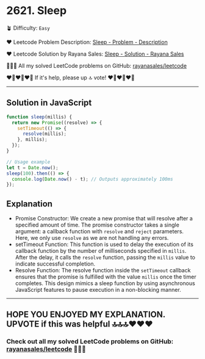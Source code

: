 # 2621. Sleep

🪴 Difficulty: `Easy`

❤️ Leetcode Problem Description: [Sleep - Problem - Description](https://leetcode.com/problems/sleep/description/)

❤️ Leetcode Solution by Rayana Sales: [Sleep - Solution - Rayana Sales](https://leetcode.com/problems/sleep/solutions/5733894/the-easiest-solution-simple-to-understand-javascript-solution/)

💁🏻‍♀️ All my solved LeetCode problems on GitHub: [rayanasales/leetcode](https://github.com/rayanasales/leetcode)

❤️‍🔥❤️‍🔥❤️‍🔥 If it's help, please up 🔝 vote! ❤️‍🔥❤️‍🔥❤️‍🔥

---

## Solution in JavaScript

```javascript
function sleep(millis) {
  return new Promise((resolve) => {
    setTimeout(() => {
      resolve(millis);
    }, millis);
  });
}

// Usage example
let t = Date.now();
sleep(100).then(() => {
  console.log(Date.now() - t); // Outputs approximately 100ms
});
```

## Explanation

- Promise Constructor: We create a new promise that will resolve after a specified amount of time. The promise constructor takes a single argument: a callback function with `resolve` and `reject` parameters. Here, we only use `resolve` as we are not handling any errors.
- setTimeout Function: This function is used to delay the execution of its callback function by the number of milliseconds specified in `millis`. After the delay, it calls the `resolve` function, passing the `millis` value to indicate successful completion.
- Resolve Function: The resolve function inside the `setTimeout` callback ensures that the promise is fulfilled with the value `millis` once the timer completes. This design mimics a sleep function by using asynchronous JavaScript features to pause execution in a non-blocking manner.

---

## HOPE YOU ENJOYED MY EXPLANATION. UPVOTE if this was helpful 🔝🔝🔝❤️❤️❤️

### Check out all my solved LeetCode problems on GitHub: [rayanasales/leetcode](https://github.com/rayanasales/leetcode) 🤙😚🤘
